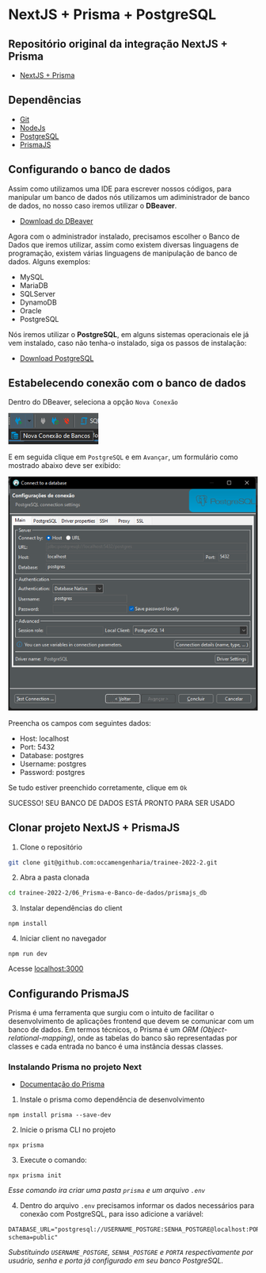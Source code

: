 # NextJS + Prisma + PostgreSQL

## Repositório original da integração NextJS + Prisma

- [NextJS + Prisma](https://github.com/souzjfe/nextjs-form-prismajs)

## Dependências

- [Git](https://git-scm.com/book/en/v2/Getting-Started-Installing-Git)
- [NodeJs](https://nodejs.org/en/)
- [PostgreSQL](https://www.postgresql.org/)
- [PrismaJS](https://www.prisma.io/)

## Configurando o banco de dados

Assim como utilizamos uma IDE para escrever nossos códigos, para manipular um banco de dados nós utilizamos um adiministrador de banco de dados, no nosso caso iremos utilizar o **DBeaver**.

- [Download do DBeaver](https://dbeaver.io/download/)

Agora com o administrador instalado, precisamos escolher o Banco de Dados que iremos utilizar, assim como existem diversas linguagens de programação, existem várias linguagens de manipulação de banco de dados. Alguns exemplos:

- MySQL
- MariaDB
- SQLServer
- DynamoDB
- Oracle
- PostgreSQL

Nós iremos utilizar o **PostgreSQL**, em alguns sistemas operacionais ele já vem instalado, caso não tenha-o instalado, siga os passos de instalação:

- [Download PostgreSQL](https://www.postgresql.org/download/)

## Estabelecendo conexão com o banco de dados

Dentro do DBeaver, seleciona a opção `Nova Conexão`

![conexão com o banco](assets/nova-conexao-banco-de-dados.png)

E em seguida clique em `PostgreSQL` e em `Avançar`, um formulário como mostrado abaixo deve ser exibido:

![conectar banco de dados](assets/conectar-banco-de-dados.png)

Preencha os campos com seguintes dados:

- Host: localhost
- Port: 5432
- Database: postgres
- Username: postgres
- Password: postgres

Se tudo estiver preenchido corretamente, clique em `Ok`

SUCESSO! SEU BANCO DE DADOS ESTÁ PRONTO PARA SER USADO

## Clonar projeto NextJS + PrismaJS

1. Clone o repositório

```zsh
git clone git@github.com:occamengenharia/trainee-2022-2.git
```

2. Abra a pasta clonada

```bash
cd trainee-2022-2/06_Prisma-e-Banco-de-dados/prismajs_db
```

3. Instalar dependências do client

```shell
npm install
```

4. Iniciar client no navegador

```shell
npm run dev
```

Acesse [localhost:3000](http://localhost:3000/)

## Configurando PrismaJS

Prisma é uma ferramenta que surgiu com o intuito de facilitar o desenvolvimento de aplicações frontend que devem se comunicar com um banco de dados. Em termos técnicos, o Prisma é um *ORM (Object-relational-mapping)*, onde as tabelas do banco são representadas por classes e cada entrada no banco é uma instância dessas classes.

### Instalando Prisma no projeto Next

- [Documentação do Prisma](https://www.prisma.io/docs/getting-started/setup-prisma/add-to-existing-project/relational-databases-typescript-postgres)

1. Instale o prisma como dependência de desenvolvimento

```shell
npm install prisma --save-dev
```

2. Inicie o prisma CLI no projeto

```shell
npx prisma
```

3. Execute o comando:
```shell
npx prisma init
```

*Esse comando ira criar uma pasta `prisma` e um arquivo `.env`*

4. Dentro do arquivo `.env` precisamos informar os dados necessários para conexão com PostgreSQL, para isso adicione a variável:

```env
DATABASE_URL="postgresql://USERNAME_POSTGRE:SENHA_POSTGRE@localhost:PORTA?schema=public"
```

*Substituindo `USERNAME_POSTGRE`, `SENHA_POSTGRE` e `PORTA` respectivamente por usuário, senha e porta já configurado em seu banco PostgreSQL.*
